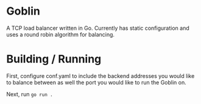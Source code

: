 # Goblin

A TCP load balancer written in Go. Currently has static configuration and
uses a round robin algorithm for balancing.

# Building / Running
First, configure conf.yaml to include the backend addresses you would like
to balance between as well the port you would like to run the Goblin on.

Next, run `go run .`